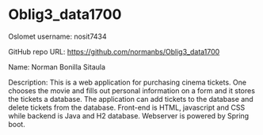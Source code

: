 # Oblig3_data1700

Oslomet username: nosit7434

GitHub repo URL: https://github.com/normanbs/Oblig3_data1700

Name: Norman Bonilla Sitaula

Description:
This is a web application for purchasing cinema tickets. One chooses the movie and fills out personal information on a form 
and it  stores the tickets a database.
The application can add tickets to the database and delete tickets from the database.
Front-end is HTML, javascript and CSS while backend is Java and H2 database.
Webserver is powered by Spring boot.